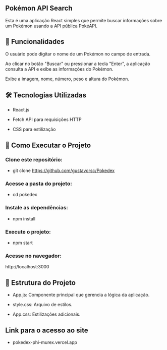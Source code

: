 ## Pokémon API Search

Esta é uma aplicação React simples que permite buscar informações sobre um Pokémon usando a API pública PokéAPI.

## 🚀 Funcionalidades

O usuário pode digitar o nome de um Pokémon no campo de entrada.

Ao clicar no botão "Buscar" ou pressionar a tecla "Enter", a aplicação consulta a API e exibe as informações do Pokémon.

Exibe a imagem, nome, número, peso e altura do Pokémon.

## 🛠 Tecnologias Utilizadas

- React.js

- Fetch API para requisições HTTP

- CSS para estilização

## 🔧 Como Executar o Projeto

### Clone este repositório:

- git clone https://github.com/gustavorsc/Pokedex

### Acesse a pasta do projeto:

- cd pokedex

### Instale as dependências:

- npm install

### Execute o projeto:

- npm start

### Acesse no navegador:

http://localhost:3000

## 📌 Estrutura do Projeto

- App.js: Componente principal que gerencia a lógica da aplicação.

- style.css: Arquivo de estilos.

- App.css: Estilizações adicionais.

## Link para o acesso ao site
- pokedex-phi-murex.vercel.app

